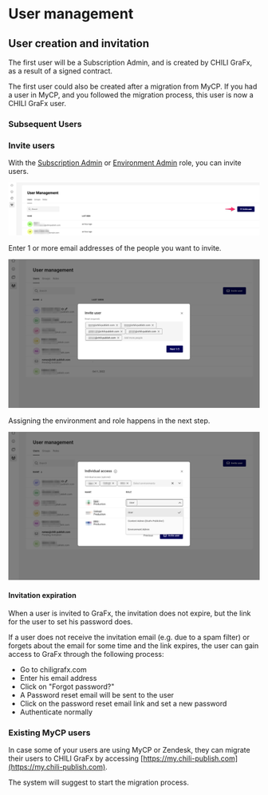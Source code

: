 # User management

## User creation and invitation

The first user will be a Subscription Admin, and is created by CHILI GraFx, as a result of a signed contract.

The first user could also be created after a migration from MyCP. If you had a user in MyCP, and you followed the migration process, this user is now a CHILI GraFx user.

### Subsequent Users

### Invite users

With the [Subscription Admin](../roles/#subscription-admin) or [Environment Admin](../roles/#environment-admin) role, you can invite users.

![Invite Users](invite-users-start.png)

Enter 1 or more email addresses of the people you want to invite.

![Invite Users](invite-users.png)

Assigning the environment and role happens in the next step.

![Invite Users](invite-role.png)

#### Invitation expiration

When a user is invited to GraFx, the invitation does not expire, but the link for the user to set his password does.

If a user does not receive the invitation email (e.g. due to a spam filter) or forgets about the email for some time and the link expires, the user can gain access to GraFx through the following process:

- Go to chiligrafx.com
- Enter his email address
- Click on "Forgot password?"
- A Password reset email will be sent to the user
- Click on the password reset email link and set a new password
- Authenticate normally

### Existing MyCP users

In case some of your users are using MyCP or Zendesk, they can migrate their users to CHILI GraFx by accessing [https://my.chili-publish.com](https://my.chili-publish.com).

The system will suggest to start the migration process.
